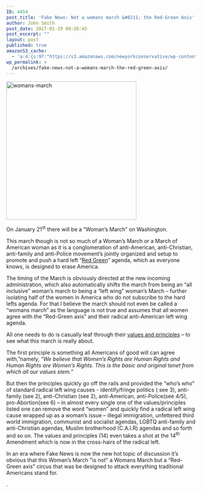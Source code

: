 ```yaml
---
ID: 4454
post_title: 'Fake News: Not a womans march &#8211; the Red-Green Axis'
author: John Smith
post_date: 2017-01-19 09:26:45
post_excerpt: ""
layout: post
published: true
amazonS3_cache:
  - 'a:4:{s:97:"https://s3.amazonaws.com/newyorkconservative/wp-content/uploads/2017/01/17231210/womans-march.png";s:4:"4452";s:79:"https://www.newyorkconservative.com/wp-content/uploads/2017/01/womans-march.png";s:4:"4452";s:85:"https://www.centerforsecuritypolicy.org/wp-content/uploads/2015/06/Red_Green_Axis.pdf";a:1:{s:9:"timestamp";i:1484836005;}s:156:"https://static1.squarespace.com/static/584086c7be6594762f5ec56e/t/5877e236cd0f68f052043067/1484251705644/WMW+Guiding+Vision+%26+Definition+of+Principles.pdf";a:1:{s:9:"timestamp";i:1484836005;}}'
wp_permalink: >
  /archives/fake-news-not-a-womans-march-the-red-green-axis/
---
```

<a href="https://www.newyorkconservative.com/wp-content/uploads/2017/01/womans-march.png"><img class="alignnone wp-image-4452" src="https://www.newyorkconservative.com/wp-content/uploads/2017/01/womans-march.png" alt="womans-march" width="346" height="368" /></a>

On January 21<sup>st</sup> there will be a “Woman’s March” on Washington.

This march though is not so much of a Woman’s March or a March of American woman as it is a conglomeration of anti-American, anti-Christian, anti-family and anti-Police movement’s jointly organized and setup to promote and push a hard left “<a href="https://www.centerforsecuritypolicy.org/wp-content/uploads/2015/06/Red_Green_Axis.pdf">Red Green</a>” agenda, which as everyone knows, is designed to erase America.

The timing of the March is obviously directed at the new incoming administration, which also automatically shifts the march from being an “all inclusive” woman’s march to being a “left wing” woman’s March – further isolating half of the women in America who do not subscribe to the hard lefts agenda. For that I believe the march should not even be called a “womans march” as the language is not true and assumes that all women agree with the “Red-Green axis” and their radical anti-American left wing agenda.

All one needs to do is casually leaf through their <a href="https://static1.squarespace.com/static/584086c7be6594762f5ec56e/t/5877e236cd0f68f052043067/1484251705644/WMW+Guiding+Vision+%26+Definition+of+Principles.pdf">values and principles</a> – to see what this march is really about.

The first principle is something all Americans of good will can agree with,”namely, <em>“We believe that Women’s Rights are Human Rights and Human Rights are Women’s Rights. This is the basic and original tenet from which all our values stem.”</em>

But then the principles quickly go off the rails and provided the “who’s who” of standard radical left wing causes - identify/fringe politics ( see 3), anti-family (see 2), anti-Christian (see 2), anti-American, anti-Police(see 4/5), pro-Abortion(see 6) – in almost every single one of the values/principles listed one can remove the word “women” and quickly find a radical left wing cause wrapped up as a woman’s issue – illegal immigration, unfettered third world immigration, communist and socialist agendas, LGBTQ anti-family and anti-Christian agendas, Muslim brotherhood (C.A.I.R) agendas and so forth and so on. The values and principles (14) even takes a shot at the 14<sup>th</sup> Amendment which is now in the cross-hairs of the radical left.

In an era where Fake News is now the new hot topic of discussion it’s obvious that this Woman’s March "is not" a Womans March but a “Red-Green axis” circus that was be designed to attack everything traditional Americans stand for.

.